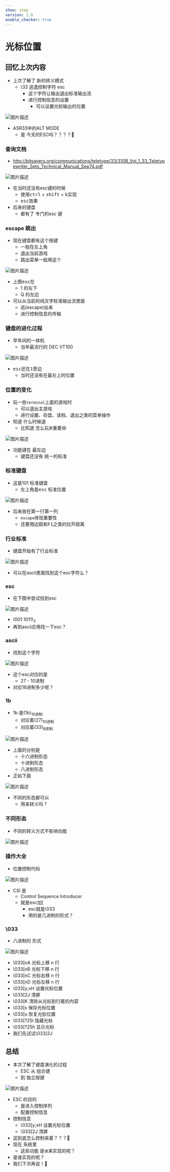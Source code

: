 ```yaml
---
show: step
version: 1.0
enable_checker: true
---
```


# 光标位置

## 回忆上次内容

- 上次了解了 新的转义模式
	- \33 逃逸控制字符 esc
		- 这个字符让输出退出标准输出流
		- 进行控制信息的设置
			- 可以设置光标输出的位置

![图片描述](https://doc.shiyanlou.com/courses/uid1190679-20210225-1614263176102)

- ASR33中的ALT MODE 
	- 是 今天的ESC吗？？？？🤔

### 查询文档

- http://bitsavers.org/communications/teletype/33/310B_Vol_1_33_Teletypewriter_Sets_Technical_Manual_Sep74.pdf

![图片描述](https://doc.shiyanlou.com/courses/uid1190679-20230129-1674989603107)

- 在当时还没有esc键的时候
	- 使用<kbd>ctrl</kbd> + <kbd>shift</kbd> + <kbd>k</kbd>实现
	- <kbd>esc</kbd>效果
- 后来的键盘
	- 都有了 专门的esc 键

### escape 跳出

- 现在键盘都有这个按键
	- 一般在左上角
	- 退出当前游戏
	- 跳出菜单一般用这个

![图片描述](https://doc.shiyanlou.com/courses/uid1190679-20210226-1614305987888)

- 上图<kbd>esc</kbd>在
	- 1 的左下
	- Q 的左边
- 可以从当前的纯文字标准输出流里面
	- 逃(escape)出来
	- 进行控制信息的传输

### 键盘的进化过程

- 早年间的一体机
	- 当年最流行的 DEC VT100

![图片描述](https://doc.shiyanlou.com/courses/uid1190679-20210226-1614307031201)

- <kbd>esc</kbd>还在<kbd>1</kbd>旁边
	- 当时还没有在最左上的位置

### 位置的变化

- 玩一些`terminal`上面的游戏时
	- 可以退出主游戏
	- 进行设置、存盘、读档、退出之类的菜单操作
- 知道 什么时候退
	- 比知道 怎么玩`更`重要😄

![图片描述](https://doc.shiyanlou.com/courses/uid1190679-20210226-1614306783917)

- 功能键在 最左边
	- 键盘还没有 统一的标准

### 标准键盘

- 这是101 标准键盘
	- 左上角是<kbd>esc</kbd> 标准位置 

![图片描述](https://doc.shiyanlou.com/courses/uid1190679-20210226-1614306875929)

- 后来放在第一行第一列
	- `escape`体现重要性
	- 还要用边距和<kbd>F1</kbd>之类的拉开距离

### 行业标准

- 键盘开始有了行业标准

![图片描述](https://doc.shiyanlou.com/courses/uid1190679-20210226-1614306949603)

- 可以在ascii里面找到这个esc字符么？

### esc

- 在下图中尝试找到esc

![图片描述](https://doc.shiyanlou.com/courses/uid1190679-20221015-1665830421389)

- (001 1011)<sub>2</sub>
- 再到ascii应用找一下esc？

### ascii

- 找到这个字符

![图片描述](https://doc.shiyanlou.com/courses/uid1190679-20221015-1665830497588)

- 这个esc对应的是
	- 27 - 10进制
- 对应16进制多少呢？

### 1b

- 1b 是(1b)<sub>16进制</sub>
	- 对应着(27)<sub>10进制</sub>
	- 对应着(33)<sub>8进制</sub>

![图片描述](https://doc.shiyanlou.com/courses/uid1190679-20220319-1647657358063)

- 上面的分别是
	- 十六进制形态
	- 十进制形态
	- 八进制形态
- 正如下面

![图片描述](https://doc.shiyanlou.com/courses/uid1190679-20220319-1647657968361)

- 不同的形态都可以
	- 用来转义吗？

### 不同形态

- 不同的转义方式不影响功能

![图片描述](https://doc.shiyanlou.com/courses/uid1190679-20220319-1647658036940)

### 操作大全

- 位置控制代码

![图片描述](https://doc.shiyanlou.com/courses/uid1190679-20210225-1614214370989)

- CSI 是
	- Control Sequence Introducer
	- 就是esc加[
		- esc就是\033
		- 用的是几进制的形式？

### \033

-  八进制的 形式

![图片描述](https://doc.shiyanlou.com/courses/uid1190679-20220319-1647658418708)

- \033[nA 光标上移 n 行
- \033[nB 光标下移 n 行
- \033[nC 光标右移 n 行
- \033[nD 光标左移 n 行
- \033[y;xH 设置光标位置
- \033[2J 清屏
- \033[K 清除从光标到行尾的内容
- \033[s 保存光标位置
- \033[u 恢复光标位置
- \033[?25l 隐藏光标
- \033[?25h 显示光标
- 我们先试试\033[2J

## 总结

- 本次了解了键盘演化的过程
	- ESC 从 组合键 
	- 到 独立按键

![图片描述](https://doc.shiyanlou.com/courses/uid1190679-20230129-1674990886949)

- ESC 的目的
	- 是进入控制序列
	- 配置控制信息
- 控制信息
	- \033[y;xH 设置光标位置
	- \033[2J 清屏
- 这到底怎么控制来着？？？🤔
- 现在 系统里
	- 这些功能 是`谁`来实现的呢？
- 是谁实现的呢？
- 我们下次再说！👋
